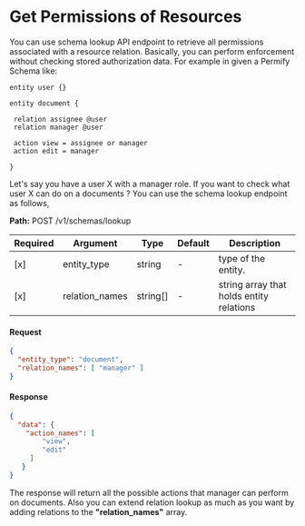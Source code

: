 # Get Permissions of Resources

You can use schema lookup API endpoint to retrieve all permissions associated with a resource relation. Basically, you can perform enforcement without checking stored authorization data. For example in given a Permify Schema like:

```
entity user {}

entity document { 

 relation assignee @user  
 relation manager @user     
 
 action view = assignee or manager
 action edit = manager
 
}

```

Let's say you have a user X with a manager role. If you want to check what user X can do on a documents ? You can use the schema lookup endpoint as follows,

**Path:** POST /v1/schemas/lookup

| Required | Argument | Type | Default | Description |
|----------|----------|---------|---------|-------------------------------------------------------------------------------------------|
| [x]   | entity_type | string | - | type of the entity. 
| [x]   | relation_names | string[] | - | string array that holds entity relations |

#### Request

```json
{
  "entity_type": "document",
  "relation_names": [ "manager" ]
}
```

#### Response

```json
{
  "data": {
    "action_names": [ 
        "view",
        "edit"
     ]
   }
}
```

The response will return all the possible actions that manager can perform on documents. Also you can extend relation lookup as much as you want by adding relations to the **"relation_names"** array.